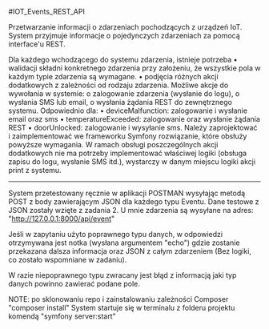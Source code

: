 #IOT_Events_REST_API

Przetwarzanie informacji o zdarzeniach pochodzących z urządzeń IoT.
System przyjmuje informacje o pojedynczych zdarzeniach za pomocą interface'u REST.

Dla każdego wchodzącego do systemu zdarzenia, istnieje potrzeba
• walidacji składni konkretnego zdarzenia przy założeniu, że wszystkie pola w każdym
typie zdarzenia są wymagane.
• podjęcia różnych akcji dodatkowych z zależności od rodzaju zdarzenia.
Możliwe akcje do wywołania w systemie:
o zalogowanie zdarzenia (wysłanie do logu),
o wysłania SMS lub email,
o wysłania żądania REST do zewnętrznego systemu.
Odpowiednio dla:
• deviceMalfunction: zalogowanie i wysłanie email oraz sms
• temperatureExceeded: zalogowanie oraz wysłanie żądania REST
• doorUnlocked: zalogowanie i wysyłanie sms.
Należy zaprojektować i zaimplementować we frameworku Symfony rozwiązanie, które
obsłuży powyższe wymagania.
W ramach obsługi poszczególnych akcji dodatkowych nie ma potrzeby implementować
właściwej logiki (obsługa zapisu do logu, wysłanie SMS itd.), wystarczy w danym
miejscu logiki akcji print z systemu.

---

System przetestowany ręcznie w aplikacji POSTMAN wysyłając metodą POST z body zawierającym JSON dla każdego typu Eventu.
Dane testowe z JSON zostały wzięte z zadania 2.
U mnie zdarzenia są wysyłane na adres:
"http://127.0.0.1:8000/api/event"

Jeśli w zapytaniu użyto poprawnego typu danych, w odpowiedzi otrzymywana jest notka (wysłana argumentem "echo") gdzie zostanie przekazana dalsza informacja oraz JSON z całym zdarzeniem (Bez logiki, co zostało wspomniane w zadaniu).

W razie niepoprawnego typu zwracany jest błąd z informacją jaki typ danych powinno zawierać podane pole.

NOTE: po sklonowaniu repo i zainstalowaniu zależności Composer "composer install" System startuje się w terminalu z folderu projektu komendą "symfony server:start"
